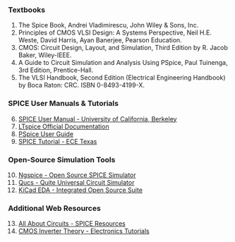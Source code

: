 ### Textbooks

1. The Spice Book, Andrei Vladimirescu, John Wiley & Sons, Inc.
2. Principles of CMOS VLSI Design: A Systems Perspective, Neil H.E. Weste, David Harris, Ayan Banerjee, Pearson Education.
3. CMOS: Circuit Design, Layout, and Simulation, Third Edition by R. Jacob Baker, Wiley-IEEE.
4. A Guide to Circuit Simulation and Analysis Using PSpice, Paul Tuinenga, 3rd Edition, Prentice-Hall.
5. The VLSI Handbook, Second Edition (Electrical Engineering Handbook) by Boca Raton: CRC. ISBN 0-8493-4199-X.

### SPICE User Manuals & Tutorials

6. [SPICE User Manual - University of California, Berkeley](https://inst.eecs.berkeley.edu/~ee143/fa09/SPICE_UserGuide.pdf)
7. [LTspice Official Documentation](https://www.analog.com/en/design-center/design-tools-and-calculators/ltspice-simulator.html)
8. [PSpice User Guide](https://www.pspice.com/resources/documentation)
9. [SPICE Tutorial - ECE Texas](http://users.ece.utexas.edu/~adnan/vlsi-05-backup/lec7Spice.ppt)

### Open-Source Simulation Tools

10. [Ngspice - Open Source SPICE Simulator](http://ngspice.sourceforge.net/)
11. [Qucs - Quite Universal Circuit Simulator](http://qucs.sourceforge.net/)
12. [KiCad EDA - Integrated Open Source Suite](https://www.kicad.org/)

### Additional Web Resources

13. [All About Circuits - SPICE Resources](https://www.allaboutcircuits.com/tools/spice-simulation-resources/)
14. [CMOS Inverter Theory - Electronics Tutorials](https://www.electronics-tutorials.ws/logic/logic_4.html)
